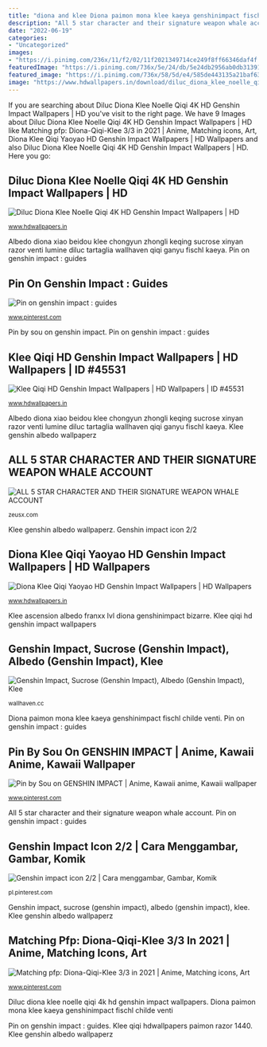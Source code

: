 ```yaml
---
title: "diona and klee Diona paimon mona klee kaeya genshinimpact fischl childe venti"
description: "All 5 star character and their signature weapon whale account"
date: "2022-06-19"
categories:
- "Uncategorized"
images:
- "https://i.pinimg.com/236x/11/f2/02/11f2021349714ce249f8ff66346daf4f.jpg?nii=t"
featuredImage: "https://i.pinimg.com/736x/5e/24/db/5e24db2956ab0db3139176edf1ab7e28.jpg"
featured_image: "https://i.pinimg.com/736x/58/5d/e4/585de443135a21baf63b69152147ad56.jpg"
image: "https://www.hdwallpapers.in/download/diluc_diona_klee_noelle_qiqi_4k_hd_genshin_impact-1920x1080.jpg"
---
```


If you are searching about Diluc Diona Klee Noelle Qiqi 4K HD Genshin Impact Wallpapers | HD you've visit to the right page. We have 9 Images about Diluc Diona Klee Noelle Qiqi 4K HD Genshin Impact Wallpapers | HD like Matching pfp: Diona-Qiqi-Klee 3/3 in 2021 | Anime, Matching icons, Art, Diona Klee Qiqi Yaoyao HD Genshin Impact Wallpapers | HD Wallpapers and also Diluc Diona Klee Noelle Qiqi 4K HD Genshin Impact Wallpapers | HD. Here you go:

## Diluc Diona Klee Noelle Qiqi 4K HD Genshin Impact Wallpapers | HD

![Diluc Diona Klee Noelle Qiqi 4K HD Genshin Impact Wallpapers | HD](https://www.hdwallpapers.in/download/diluc_diona_klee_noelle_qiqi_4k_hd_genshin_impact-1920x1080.jpg "Pin on genshin impact : guides")

<small>www.hdwallpapers.in</small>

Albedo diona xiao beidou klee chongyun zhongli keqing sucrose xinyan razor venti lumine diluc tartaglia wallhaven qiqi ganyu fischl kaeya. Pin on genshin impact : guides

## Pin On Genshin Impact : Guides

![Pin on genshin impact : guides](https://i.pinimg.com/736x/0c/bc/e8/0cbce881f79ea7c4b13c2cac8cb83aed.jpg "Diona klee qiqi yaoyao hd genshin impact wallpapers")

<small>www.pinterest.com</small>

Pin by sou on genshin impact. Pin on genshin impact : guides

## Klee Qiqi HD Genshin Impact Wallpapers | HD Wallpapers | ID #45531

![Klee Qiqi HD Genshin Impact Wallpapers | HD Wallpapers | ID #45531](https://www.hdwallpapers.in/download/klee_qiqi_hd_genshin_impact-1600x900.jpg "Albedo diona xiao beidou klee chongyun zhongli keqing sucrose xinyan razor venti lumine diluc tartaglia wallhaven qiqi ganyu fischl kaeya")

<small>www.hdwallpapers.in</small>

Albedo diona xiao beidou klee chongyun zhongli keqing sucrose xinyan razor venti lumine diluc tartaglia wallhaven qiqi ganyu fischl kaeya. Klee genshin albedo wallpaperz

## ALL 5 STAR CHARACTER AND THEIR SIGNATURE WEAPON WHALE ACCOUNT

![ALL 5 STAR CHARACTER AND THEIR SIGNATURE WEAPON WHALE ACCOUNT](https://cdn-offer-photos.zeusx.com/13dfb98f-77fe-4fea-9d14-8a6fb55f9463.jpg "Klee ascension albedo franxx lvl diona genshinimpact bizarre")

<small>zeusx.com</small>

Klee genshin albedo wallpaperz. Genshin impact icon 2/2

## Diona Klee Qiqi Yaoyao HD Genshin Impact Wallpapers | HD Wallpapers

![Diona Klee Qiqi Yaoyao HD Genshin Impact Wallpapers | HD Wallpapers](https://www.hdwallpapers.in/download/diona_klee_qiqi_yaoyao_hd_genshin_impact_2-1280x720.jpg "Albedo diona xiao beidou klee chongyun zhongli keqing sucrose xinyan razor venti lumine diluc tartaglia wallhaven qiqi ganyu fischl kaeya")

<small>www.hdwallpapers.in</small>

Klee ascension albedo franxx lvl diona genshinimpact bizarre. Klee qiqi hd genshin impact wallpapers

## Genshin Impact, Sucrose (Genshin Impact), Albedo (Genshin Impact), Klee

![Genshin Impact, Sucrose (Genshin Impact), Albedo (Genshin Impact), Klee](https://th.wallhaven.cc/lg/28/28zxry.jpg "Diona paimon mona klee kaeya genshinimpact fischl childe venti")

<small>wallhaven.cc</small>

Diona paimon mona klee kaeya genshinimpact fischl childe venti. Pin on genshin impact : guides

## Pin By Sou On GENSHIN IMPACT | Anime, Kawaii Anime, Kawaii Wallpaper

![Pin by Sou on GENSHIN IMPACT | Anime, Kawaii anime, Kawaii wallpaper](https://i.pinimg.com/236x/11/f2/02/11f2021349714ce249f8ff66346daf4f.jpg?nii=t "Albedo diona xiao beidou klee chongyun zhongli keqing sucrose xinyan razor venti lumine diluc tartaglia wallhaven qiqi ganyu fischl kaeya")

<small>www.pinterest.com</small>

All 5 star character and their signature weapon whale account. Pin on genshin impact : guides

## Genshin Impact Icon 2/2 | Cara Menggambar, Gambar, Komik

![Genshin impact icon 2/2 | Cara menggambar, Gambar, Komik](https://i.pinimg.com/736x/5e/24/db/5e24db2956ab0db3139176edf1ab7e28.jpg "Diona klee qiqi yaoyao hd genshin impact wallpapers")

<small>pl.pinterest.com</small>

Genshin impact, sucrose (genshin impact), albedo (genshin impact), klee. Klee genshin albedo wallpaperz

## Matching Pfp: Diona-Qiqi-Klee 3/3 In 2021 | Anime, Matching Icons, Art

![Matching pfp: Diona-Qiqi-Klee 3/3 in 2021 | Anime, Matching icons, Art](https://i.pinimg.com/736x/58/5d/e4/585de443135a21baf63b69152147ad56.jpg "Klee qiqi hdwallpapers paimon razor 1440")

<small>www.pinterest.com</small>

Diluc diona klee noelle qiqi 4k hd genshin impact wallpapers. Diona paimon mona klee kaeya genshinimpact fischl childe venti

Pin on genshin impact : guides. Klee qiqi hdwallpapers paimon razor 1440. Klee genshin albedo wallpaperz
